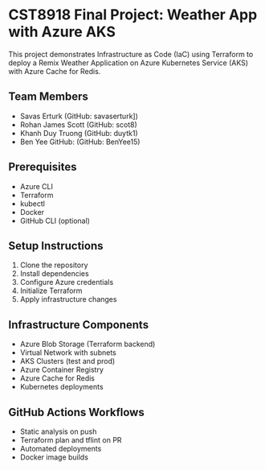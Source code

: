 # CST8918 Final Project: Weather App with Azure AKS

This project demonstrates Infrastructure as Code (IaC) using Terraform to deploy a Remix Weather Application on Azure Kubernetes Service (AKS) with Azure Cache for Redis.

## Team Members

- Savas Erturk (GitHub: savaserturk])
- Rohan James Scott (GitHub: scot8)
- Khanh Duy Truong (GitHub: duytk1)
- Ben Yee GitHub: (GitHub: BenYee15)

## Prerequisites

- Azure CLI
- Terraform
- kubectl
- Docker
- GitHub CLI (optional)

## Setup Instructions

1. Clone the repository
2. Install dependencies
3. Configure Azure credentials
4. Initialize Terraform
5. Apply infrastructure changes

## Infrastructure Components

- Azure Blob Storage (Terraform backend)
- Virtual Network with subnets
- AKS Clusters (test and prod)
- Azure Container Registry
- Azure Cache for Redis
- Kubernetes deployments

## GitHub Actions Workflows

- Static analysis on push
- Terraform plan and tflint on PR
- Automated deployments
- Docker image builds
